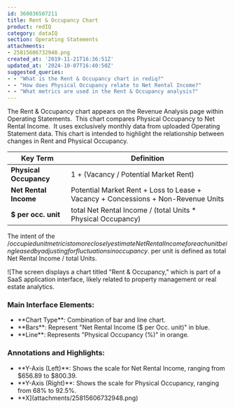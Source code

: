```yaml
---
id: 360036507211
title: Rent & Occupancy Chart
product: redIQ
category: dataIQ
section: Operating Statements
attachments:
- 25815606732948.png
created_at: '2019-11-21T16:36:51Z'
updated_at: '2024-10-07T16:40:50Z'
suggested_queries:
- - "What is the Rent & Occupancy chart in rediq?"
- - "How does Physical Occupancy relate to Net Rental Income?"
- - "What metrics are used in the Rent & Occupancy analysis?"
---
```

The Rent & Occupancy chart appears on the Revenue Analysis page within Operating Statements.  This chart compares Physical Occupancy to Net Rental Income.  It uses exclusively monthly data from uploaded Operating Statement data. This chart is intended to highlight the relationship between changes in Rent and Physical Occupancy.

| Key Term | Definition |
| --- | --- |
| **Physical Occupancy** | 1 + (Vacancy / Potential Market Rent) |
| **Net Rental Income** | Potential Market Rent + Loss to Lease + Vacancy + Concessions + Non-Revenue Units |
| **$ per occ. unit** | total Net Rental Income / (total Units \* Physical Occupancy) |

The intent of the $/occupied unit metric is to more closely estimate Net Rental Income for each unit being leased by adjusting for fluctuations in occupancy.  $ per unit is defined as total Net Rental Income / total Units.

![The screen displays a chart titled "Rent & Occupancy," which is part of a SaaS application interface, likely related to property management or real estate analytics.
### Main Interface Elements:
- \*\*Chart Type\*\*: Combination of bar and line chart.
- \*\*Bars\*\*: Represent "Net Rental Income ($ per Occ. unit)" in blue.
- \*\*Line\*\*: Represents "Physical Occupancy (%)" in orange.
### Annotations and Highlights:
- \*\*Y-Axis (Left)\*\*: Shows the scale for Net Rental Income, ranging from $656.89 to $800.39.
- \*\*Y-Axis (Right)\*\*: Shows the scale for Physical Occupancy, ranging from 68% to 92.5%.
- \*\*X](attachments/25815606732948.png)